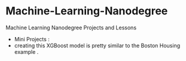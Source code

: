 # Machine-Learning-Nanodegree
Machine Learning Nanodegree Projects and Lessons 

- Mini Projects :
-  creating this XGBoost model is pretty similar to the Boston Housing example .
